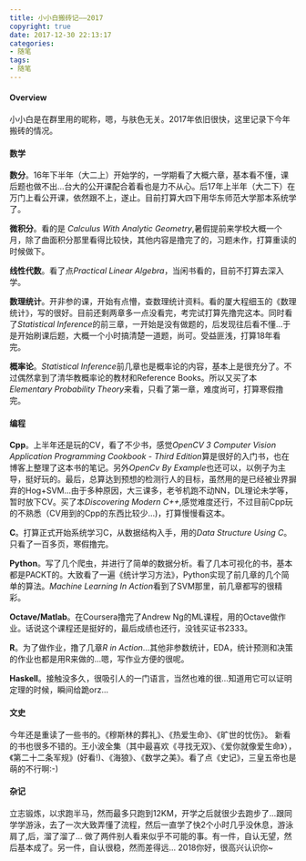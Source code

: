 ```yaml
---
title: 小小白搬砖记——2017
copyright: true
date: 2017-12-30 22:13:17
categories:
- 随笔
tags:
- 随笔
---
```


#### Overview
  小小白是在群里用的昵称，嗯，与肤色无关。2017年依旧很快，这里记录下今年搬砖的情况。


#### 数学
  **数分**。16年下半年（大二上）开始学的，一学期看了大概六章，基本看不懂，课后题也做不出...台大的公开课配合着看也是力不从心。后17年上半年（大二下）在万门上看公开课，依然跟不上，遂止。目前打算大四下用华东师范大学那本系统学了。



  **微积分**。看的是 *Calculus With Analytic Geometry*,暑假提前来学校大概一个月，除了曲面积分那里看得比较快，其他内容是撸完了的，习题未作，打算重读的时候做下。


  **线性代数**。看了点*Practical Linear Algebra*，当闲书看的，目前不打算去深入学。


  **数理统计**。开非参的课，开始有点懵，查数理统计资料。看的厦大程细玉的《数理统计》，写的很好。目前还剩两章多一点没看完，考完试打算先撸完这本。同时看了*Statistical Inference*的前三章，一开始是没有做题的，后发现往后看不懂...于是开始刷课后题，大概一个小时搞清楚一道题，尚可。受益匪浅，打算18年看完。


  **概率论**。*Statistical Inference*前几章也是概率论的内容，基本上是很充分了。不过偶然拿到了清华教概率论的教材和Reference Books。所以又买了本*Elementary Probability Theory*来看，只看了第一章，难度尚可，打算寒假撸完。


#### 编程
  **Cpp**。上半年还是玩的CV，看了不少书，感觉*OpenCV 3 Computer Vision Application Programming Cookbook - Third Edition*算是很好的入门书，也在博客上整理了这本书的笔记。另外*OpenCv By Example*也还可以，以例子为主导，挺好玩的。最后，总算达到预想的检测行人的目标，虽然用的是已经被业界摒弃的Hog+SVM...由于多种原因，大三课多，老爷机跑不动NN，DL理论未学等，暂时放下CV。买了本*Discovering Modern C++*,感觉难度还行，不过目前Cpp玩的不熟悉（CV用到的Cpp的东西比较少...)，打算慢慢看这本。



  **C**。打算正式开始系统学习C，从数据结构入手，用的*Data Structure Using C*。只看了一百多页，寒假撸完。



  **Python**。写了几个爬虫，并进行了简单的数据分析。看了几本可视化的书，基本都是PACKT的。大致看了一遍《统计学习方法》，Python实现了前几章的几个简单的算法。*Machine Learning In Action*看到了SVM那里，前几章都写的很精彩。



  **Octave/Matlab**。在Coursera撸完了Andrew Ng的ML课程，用的Octave做作业。话说这个课程还是挺好的，最后成绩也还行，没钱买证书2333。



  **R**。为了做作业，撸了几章*R in Action*...其他非参数统计，EDA，统计预测和决策的作业也都是用R来做的...嗯，写作业方便的很呢。


  **Haskell**。接触没多久，很吸引人的一门语言，当然也难的很...知道用它可以证明定理的时候，瞬间给跪orz...


#### 文史

  今年还是重读了一些书的。《穆斯林的葬礼》、《热爱生命》、《旷世的忧伤》。
  新看的书也很多不错的。王小波全集（其中最喜欢《寻找无双》、《爱你就像爱生命》），《第二十二条军规》(好看!)、《海狼》、《数学之美》。看了点《史记》，三皇五帝也是萌的不行啊:-)

#### 杂记

  立志锻炼，以求跑半马，然而最多只跑到12KM，开学之后就很少去跑步了...跟同学学游泳，去了一次大致弄懂了流程，然后一直学了快2个小时几乎没休息，游泳肩了,后，溜了溜了...
  做了两件别人看来似乎不可能的事。有一件，自认无望，然后基本成了。另一件，自认很稳，然而差得远...
  2018你好，很高兴认识你~


